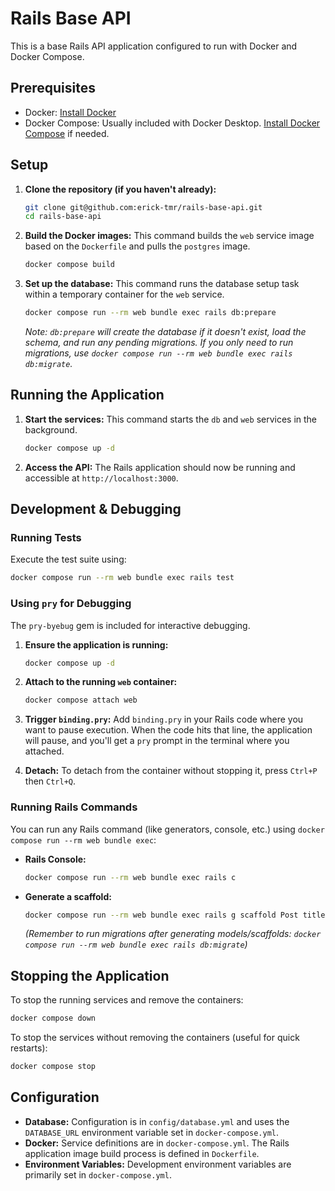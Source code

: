 # Rails Base API

This is a base Rails API application configured to run with Docker and Docker Compose.

## Prerequisites

*   Docker: [Install Docker](https://docs.docker.com/get-docker/)
*   Docker Compose: Usually included with Docker Desktop. [Install Docker Compose](https://docs.docker.com/compose/install/) if needed.

## Setup

1.  **Clone the repository (if you haven't already):**
    ```bash
    git clone git@github.com:erick-tmr/rails-base-api.git
    cd rails-base-api
    ```

2.  **Build the Docker images:**
    This command builds the `web` service image based on the `Dockerfile` and pulls the `postgres` image.
    ```bash
    docker compose build
    ```

3.  **Set up the database:**
    This command runs the database setup task within a temporary container for the `web` service.
    ```bash
    docker compose run --rm web bundle exec rails db:prepare
    ```
    *Note: `db:prepare` will create the database if it doesn't exist, load the schema, and run any pending migrations. If you only need to run migrations, use `docker compose run --rm web bundle exec rails db:migrate`.*

## Running the Application

1.  **Start the services:**
    This command starts the `db` and `web` services in the background.
    ```bash
    docker compose up -d
    ```

2.  **Access the API:**
    The Rails application should now be running and accessible at `http://localhost:3000`.

## Development & Debugging

### Running Tests

Execute the test suite using:
```bash
docker compose run --rm web bundle exec rails test
```

### Using `pry` for Debugging

The `pry-byebug` gem is included for interactive debugging.

1.  **Ensure the application is running:**
    ```bash
    docker compose up -d
    ```

2.  **Attach to the running `web` container:**
    ```bash
    docker compose attach web
    ```

3.  **Trigger `binding.pry`:** Add `binding.pry` in your Rails code where you want to pause execution. When the code hits that line, the application will pause, and you'll get a `pry` prompt in the terminal where you attached.

4.  **Detach:** To detach from the container without stopping it, press `Ctrl+P` then `Ctrl+Q`.

### Running Rails Commands

You can run any Rails command (like generators, console, etc.) using `docker compose run --rm web bundle exec`:

*   **Rails Console:**
    ```bash
    docker compose run --rm web bundle exec rails c
    ```
*   **Generate a scaffold:**
    ```bash
    docker compose run --rm web bundle exec rails g scaffold Post title:string body:text
    ```
    *(Remember to run migrations after generating models/scaffolds: `docker compose run --rm web bundle exec rails db:migrate`)*

## Stopping the Application

To stop the running services and remove the containers:
```bash
docker compose down
```

To stop the services without removing the containers (useful for quick restarts):
```bash
docker compose stop
```

## Configuration

*   **Database:** Configuration is in `config/database.yml` and uses the `DATABASE_URL` environment variable set in `docker-compose.yml`.
*   **Docker:** Service definitions are in `docker-compose.yml`. The Rails application image build process is defined in `Dockerfile`.
*   **Environment Variables:** Development environment variables are primarily set in `docker-compose.yml`.
